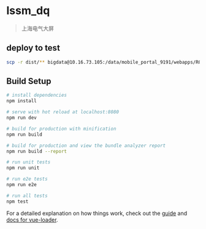 # lssm_dq

> 上海电气大屏

## deploy to test

``` bash
scp -r dist/** bigdata@10.16.73.105:/data/mobile_portal_9191/webapps/ROOT/lssm_dq
```

## Build Setup

``` bash
# install dependencies
npm install

# serve with hot reload at localhost:8080
npm run dev

# build for production with minification
npm run build

# build for production and view the bundle analyzer report
npm run build --report

# run unit tests
npm run unit

# run e2e tests
npm run e2e

# run all tests
npm test
```

For a detailed explanation on how things work, check out the [guide](http://vuejs-templates.github.io/webpack/) and [docs for vue-loader](http://vuejs.github.io/vue-loader).
